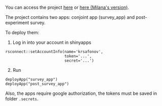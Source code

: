 You can access the project [here](https://krsafonov.shinyapps.io/survey_app/) or [here (Milana's version)](https://milarsenteva.shinyapps.io/survey_app/).

The project contains two apps: conjoint app (survey_app) and post-experiment survey.

To deploy them:

1. Log in into your account in shinyapps

```
rsconnect::setAccountInfo(name='krsafonov',
                          token='...',
                          secret='...')
```

2. Run

```
deployApp("survey_app")
deployApp("post_survey_app")
```

Also, the apps require google authorization, the tokens must be saved in folder ```.secrets```.
